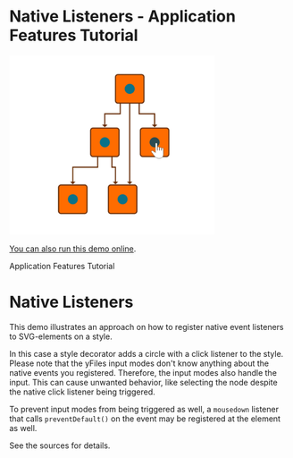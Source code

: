 # Native Listeners - Application Features Tutorial

<img src="../../resources/image/tutorial3step17.png" alt="demo-thumbnail" height="320"/>

[You can also run this demo online](https://live.yworks.com/demos/03-tutorial-application-features/native-listeners/index.html).

Application Features Tutorial

# Native Listeners

This demo illustrates an approach on how to register native event listeners to SVG-elements on a style.

In this case a style decorator adds a circle with a click listener to the style. Please note that the yFiles input modes don't know anything about the native events you registered. Therefore, the input modes also handle the input. This can cause unwanted behavior, like selecting the node despite the native click listener being triggered.

To prevent input modes from being triggered as well, a `mousedown` listener that calls `preventDefault()` on the event may be registered at the element as well.

See the sources for details.
